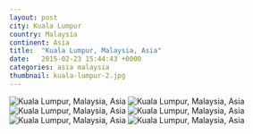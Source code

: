 ```yaml
---
layout: post
city: Kuala Lumpur
country: Malaysia
continent: Asia
title:  "Kuala Lumpur, Malaysia, Asia"
date:   2015-02-23 15:44:43 +0000
categories: asia malaysia
thumbnail: kuala-lumpur-2.jpg
---
```


<div class="img-container">
	<img class="img-responsive" src="{{ site.baseurl }}/img/countries/malaysia/kuala-lumpur-1.jpg" alt="Kuala Lumpur, Malaysia, Asia"/>
	<img class="img-responsive" src="{{ site.baseurl }}/img/countries/malaysia/kuala-lumpur-2.jpg" alt="Kuala Lumpur, Malaysia, Asia"/>
	<img class="img-responsive" src="{{ site.baseurl }}/img/countries/malaysia/kuala-lumpur-3.jpg" alt="Kuala Lumpur, Malaysia, Asia"/>
	<img class="img-responsive" src="{{ site.baseurl }}/img/countries/malaysia/kuala-lumpur-4.jpg" alt="Kuala Lumpur, Malaysia, Asia"/>
	<img class="img-responsive" src="{{ site.baseurl }}/img/countries/malaysia/kuala-lumpur-5.jpg" alt="Kuala Lumpur, Malaysia, Asia"/>
	<img class="img-responsive" src="{{ site.baseurl }}/img/countries/malaysia/kuala-lumpur-6.jpg" alt="Kuala Lumpur, Malaysia, Asia"/>
</div>
